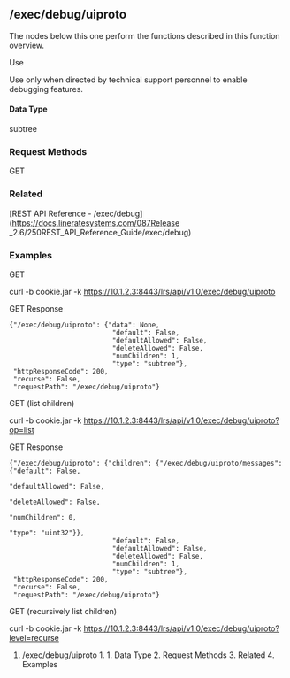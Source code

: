 ## /exec/debug/uiproto

The nodes below this one perform the functions described in this function
overview.

Use

Use only when directed by technical support personnel to enable debugging
features.

#### Data Type

subtree

### Request Methods

GET

### Related

[REST API Reference - /exec/debug](https://docs.lineratesystems.com/087Release
_2.6/250REST_API_Reference_Guide/exec/debug)

### Examples

GET

curl -b cookie.jar -k https://10.1.2.3:8443/lrs/api/v1.0/exec/debug/uiproto

GET Response

    
    {"/exec/debug/uiproto": {"data": None,
                              "default": False,
                              "defaultAllowed": False,
                              "deleteAllowed": False,
                              "numChildren": 1,
                              "type": "subtree"},
     "httpResponseCode": 200,
     "recurse": False,
     "requestPath": "/exec/debug/uiproto"}
    

GET (list children)

curl -b cookie.jar -k
https://10.1.2.3:8443/lrs/api/v1.0/exec/debug/uiproto?op=list

GET Response

    
    {"/exec/debug/uiproto": {"children": {"/exec/debug/uiproto/messages": {"default": False,
                                                                              "defaultAllowed": False,
                                                                              "deleteAllowed": False,
                                                                              "numChildren": 0,
                                                                              "type": "uint32"}},
                              "default": False,
                              "defaultAllowed": False,
                              "deleteAllowed": False,
                              "numChildren": 1,
                              "type": "subtree"},
     "httpResponseCode": 200,
     "recurse": False,
     "requestPath": "/exec/debug/uiproto"}
    

GET (recursively list children)

curl -b cookie.jar -k
https://10.1.2.3:8443/lrs/api/v1.0/exec/debug/uiproto?level=recurse

  1. /exec/debug/uiproto
    1.       1. Data Type
    2. Request Methods
    3. Related
    4. Examples

